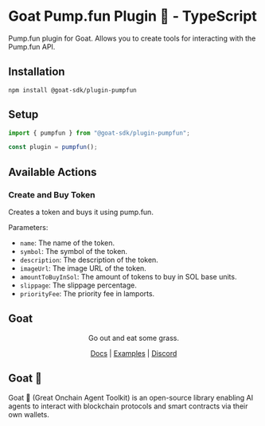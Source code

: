 # Goat Pump.fun Plugin 🐐 - TypeScript

Pump.fun plugin for Goat. Allows you to create tools for interacting with the Pump.fun API.

## Installation
```
npm install @goat-sdk/plugin-pumpfun
```

## Setup

```typescript
import { pumpfun } from "@goat-sdk/plugin-pumpfun";

const plugin = pumpfun();
```

## Available Actions

### Create and Buy Token
Creates a token and buys it using pump.fun.

Parameters:
- `name`: The name of the token.
- `symbol`: The symbol of the token.
- `description`: The description of the token.
- `imageUrl`: The image URL of the token.
- `amountToBuyInSol`: The amount of tokens to buy in SOL base units.
- `slippage`: The slippage percentage.
- `priorityFee`: The priority fee in lamports.

## Goat

<div align="center">
Go out and eat some grass.

[Docs](https://ohmygoat.dev) | [Examples](https://github.com/goat-sdk/goat/tree/main/typescript/examples) | [Discord](https://discord.gg/goat-sdk)</div>

## Goat 🐐
Goat 🐐 (Great Onchain Agent Toolkit) is an open-source library enabling AI agents to interact with blockchain protocols and smart contracts via their own wallets.
